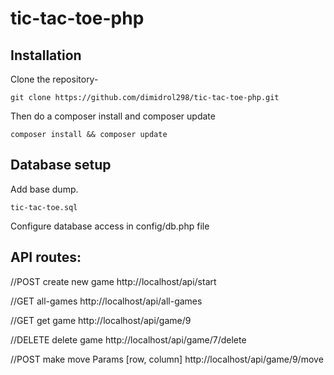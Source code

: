 # tic-tac-toe-php

## Installation

Clone the repository-
```
git clone https://github.com/dimidrol298/tic-tac-toe-php.git
```
Then do a composer install and composer update
```
composer install && composer update
```
## Database setup

Add base dump.
```
tic-tac-toe.sql
```
Configure database access in config/db.php file

## API routes:
//POST create new game
http://localhost/api/start

//GET all-games
http://localhost/api/all-games

//GET get game 
http://localhost/api/game/9

//DELETE delete game
http://localhost/api/game/7/delete

//POST make move
Params [row, column]
http://localhost/api/game/9/move

